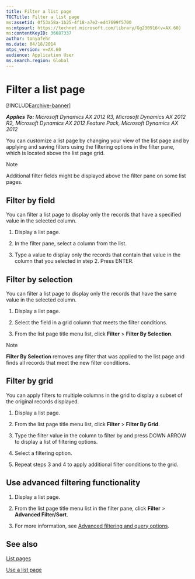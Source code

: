 ```yaml
---
title: Filter a list page
TOCTitle: Filter a list page
ms:assetid: 0f53a58a-1b25-4f18-a7e2-ed47699f5700
ms:mtpsurl: https://technet.microsoft.com/library/Gg230916(v=AX.60)
ms:contentKeyID: 36687337
author: tonyafehr
ms.date: 04/18/2014
mtps_version: v=AX.60
audience: Application User
ms.search.region: Global
---
```


# Filter a list page 


[!INCLUDE[archive-banner](includes/archive-banner.md)]


_**Applies To:** Microsoft Dynamics AX 2012 R3, Microsoft Dynamics AX 2012 R2, Microsoft Dynamics AX 2012 Feature Pack, Microsoft Dynamics AX 2012_

You can customize a list page by changing your view of the list page and by applying and saving filters using the filtering options in the filter pane, which is located above the list page grid.


> [!NOTE]
> <P>Additional filter fields might be displayed above the filter pane on some list pages.</P>



## Filter by field

You can filter a list page to display only the records that have a specified value in the selected column.

1.  Display a list page.

2.  In the filter pane, select a column from the list.

3.  Type a value to display only the records that contain that value in the column that you selected in step 2. Press ENTER.

## Filter by selection

You can filter a list page to display only the records that have the same value in the selected column.

1.  Display a list page.

2.  Select the field in a grid column that meets the filter conditions.

3.  From the list page title menu list, click **Filter** \> **Filter By Selection**.


> [!NOTE]
> <P><STRONG>Filter By Selection</STRONG> removes any filter that was applied to the list page and finds all records that meet the new filter conditions.</P>



## Filter by grid

You can apply filters to multiple columns in the grid to display a subset of the original records displayed.

1.  Display a list page.

2.  From the list page title menu list, click **Filter** \> **Filter By Grid**.

3.  Type the filter value in the column to filter by and press DOWN ARROW to display a list of filtering options.

4.  Select a filtering option.

5.  Repeat steps 3 and 4 to apply additional filter conditions to the grid.

## Use advanced filtering functionality

1.  Display a list page.

2.  From the list page title menu list in the filter pane, click **Filter** \> **Advanced Filter/Sort**.

3.  For more information, see [Advanced filtering and query options](advanced-filtering-and-query-options.md).

## See also

[List pages](list-pages.md)

[Use a list page](use-a-list-page.md)

  


